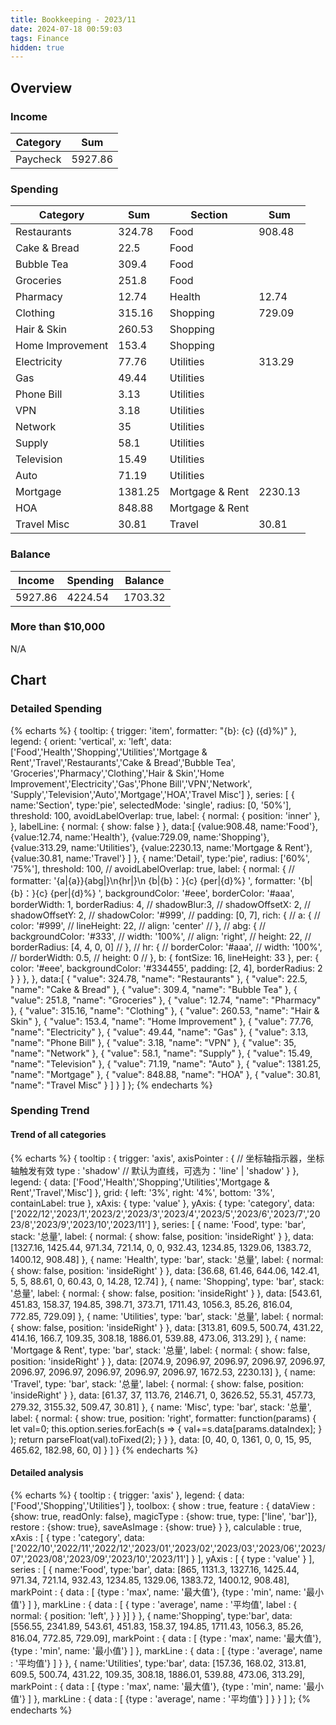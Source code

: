 ```yaml
---
title: Bookkeeping - 2023/11
date: 2024-07-18 00:59:03
tags: Finance
hidden: true
---
```


## Overview

### Income

| Category         | Sum     |
| ---------------- | ------- |
| Paycheck         | 5927.86 |

### Spending

| Category              | Sum     | Section         | Sum     |
| --------------------- | ------- | --------------- | ------- |
| Restaurants           | 324.78  | Food            | 908.48  |
| Cake & Bread          | 22.5    | Food            |         |
| Bubble Tea            | 309.4   | Food            |         |
| Groceries             | 251.8   | Food            |         |
| Pharmacy              | 12.74   | Health          | 12.74   |
| Clothing              | 315.16  | Shopping        | 729.09  |
| Hair & Skin           | 260.53  | Shopping        |         |
| Home Improvement      | 153.4   | Shopping        |         |
| Electricity           | 77.76   | Utilities       | 313.29  |
| Gas                   | 49.44   | Utilities       |         |
| Phone Bill            | 3.13    | Utilities       |         |
| VPN                   | 3.18    | Utilities       |         |
| Network               | 35      | Utilities       |         |
| Supply                | 58.1    | Utilities       |         |
| Television            | 15.49   | Utilities       |         |
| Auto                  | 71.19   | Utilities       |         |
| Mortgage              | 1381.25 | Mortgage & Rent | 2230.13 |
| HOA                   | 848.88  | Mortgage & Rent |         |
| Travel Misc           | 30.81   | Travel          | 30.81   |

### Balance

| Income  | Spending | Balance |
| ------- | -------- | ------- |
| 5927.86 | 4224.54  | 1703.32 |

### More than $10,000

N/A

## Chart

### Detailed Spending

{% echarts %}
{
    tooltip: {
        trigger: 'item',
        formatter: "{b}: {c} ({d}%)"
    },
    legend: {
        orient: 'vertical',
        x: 'left',
        data:['Food','Health','Shopping','Utilities','Mortgage & Rent','Travel','Restaurants','Cake & Bread','Bubble Tea',
        'Groceries','Pharmacy','Clothing','Hair & Skin','Home Improvement','Electricity','Gas','Phone Bill','VPN','Network',
        'Supply','Television','Auto','Mortgage','HOA','Travel Misc']
    },
    series: [
        {
            name:'Section',
            type:'pie',
            selectedMode: 'single',
            radius: [0, '50%'],
            threshold: 100,
            avoidLabelOverlap: true,
            label: {
                normal: {
                    position: 'inner'
                },
            },
            labelLine: {
                normal: {
                    show: false
                }
            },
            data:[
                {value:908.48, name:'Food'},
                {value:12.74, name:'Health'},
                {value:729.09, name:'Shopping'},
                {value:313.29, name:'Utilities'},
                {value:2230.13, name:'Mortgage & Rent'},
                {value:30.81, name:'Travel'}
            ]
        },
        {
            name:'Detail',
            type:'pie',
            radius: ['60%', '75%'],
            threshold: 100,
            // avoidLabelOverlap: true,
            label: {
                normal: {
                    // formatter: '{a|{a}}{abg|}\n{hr|}\n  {b|{b}：}{c}  {per|{d}%}  ',
                    formatter: '{b|{b}：}{c}  {per|{d}%}  ',
                    backgroundColor: '#eee',
                    borderColor: '#aaa',
                    borderWidth: 1,
                    borderRadius: 4,
                    // shadowBlur:3,
                    // shadowOffsetX: 2,
                    // shadowOffsetY: 2,
                    // shadowColor: '#999',
                    // padding: [0, 7],
                    rich: {
                        // a: {
                        //    color: '#999',
                        //    lineHeight: 22,
                        //    align: 'center'
                        // },
                        // abg: {
                        //     backgroundColor: '#333',
                        //     width: '100%',
                        //     align: 'right',
                        //     height: 22,
                        //     borderRadius: [4, 4, 0, 0]
                        // },
                        // hr: {
                        //    borderColor: '#aaa',
                        //    width: '100%',
                        //    borderWidth: 0.5,
                        //    height: 0
                        // },
                        b: {
                            fontSize: 16,
                            lineHeight: 33
                        },
                        per: {
                            color: '#eee',
                            backgroundColor: '#334455',
                            padding: [2, 4],
                            borderRadius: 2
                        }
                    }
                },
            },
            data:[
                { "value": 324.78, "name": "Restaurants" },
                { "value": 22.5, "name": "Cake & Bread" },
                { "value": 309.4, "name": "Bubble Tea" },
                { "value": 251.8, "name": "Groceries" },
                { "value": 12.74, "name": "Pharmacy" },
                { "value": 315.16, "name": "Clothing" },
                { "value": 260.53, "name": "Hair & Skin" },
                { "value": 153.4, "name": "Home Improvement" },
                { "value": 77.76, "name": "Electricity" },
                { "value": 49.44, "name": "Gas" },
                { "value": 3.13, "name": "Phone Bill" },
                { "value": 3.18, "name": "VPN" },
                { "value": 35, "name": "Network" },
                { "value": 58.1, "name": "Supply" },
                { "value": 15.49, "name": "Television" },
                { "value": 71.19, "name": "Auto" },
                { "value": 1381.25, "name": "Mortgage" },
                { "value": 848.88, "name": "HOA" },
                { "value": 30.81, "name": "Travel Misc" }
            ]
        }
    ]
};
{% endecharts %}

### Spending Trend

#### Trend of all categories

{% echarts %}
{
    tooltip : {
        trigger: 'axis',
        axisPointer : {            // 坐标轴指示器，坐标轴触发有效
            type : 'shadow'        // 默认为直线，可选为：'line' | 'shadow'
        }
    },
    legend: {
        data: ['Food','Health','Shopping','Utilities','Mortgage & Rent','Travel','Misc']
    },
    grid: {
        left: '3%',
        right: '4%',
        bottom: '3%',
        containLabel: true
    },
    xAxis:  {
        type: 'value'
    },
    yAxis: {
        type: 'category',
        data: ['2022/12','2023/1','2023/2','2023/3','2023/4','2023/5','2023/6','2023/7','2023/8','2023/9','2023/10','2023/11']
    },
    series: [
        {
            name: 'Food',
            type: 'bar',
            stack: '总量',
            label: {
                normal: {
                    show: false,
                    position: 'insideRight'
                }
            },
            data: [1327.16, 1425.44, 971.34, 721.14, 0, 0, 932.43, 1234.85, 1329.06, 1383.72, 1400.12, 908.48]
        },
        {
            name: 'Health',
            type: 'bar',
            stack: '总量',
            label: {
                normal: {
                    show: false,
                    position: 'insideRight'
                }
            },
            data: [36.68, 61.46, 644.06, 142.41, 5, 5, 88.61, 0, 60.43, 0, 14.28, 12.74]
        },
        {
            name: 'Shopping',
            type: 'bar',
            stack: '总量',
            label: {
                normal: {
                    show: false,
                    position: 'insideRight'
                }
            },
            data: [543.61, 451.83, 158.37, 194.85, 398.71, 373.71, 1711.43, 1056.3, 85.26, 816.04, 772.85, 729.09]
        },
        {
            name: 'Utilities',
            type: 'bar',
            stack: '总量',
            label: {
                normal: {
                    show: false,
                    position: 'insideRight'
                }
            },
            data: [313.81, 609.5, 500.74, 431.22, 414.16, 166.7, 109.35, 308.18, 1886.01, 539.88, 473.06, 313.29]
        },
        {
            name: 'Mortgage & Rent',
            type: 'bar',
            stack: '总量',
            label: {
                normal: {
                    show: false,
                    position: 'insideRight'
                }
            },
            data: [2074.9, 2096.97, 2096.97, 2096.97, 2096.97, 2096.97, 2096.97, 2096.97, 2096.97, 2096.97, 1672.53, 2230.13]
        },
        {
            name: 'Travel',
            type: 'bar',
            stack: '总量',
            label: {
                normal: {
                    show: false,
                    position: 'insideRight'
                }
            },
            data: [61.37, 37, 113.76, 2146.71, 0, 3626.52, 55.31, 457.73, 279.32, 3155.32, 509.47, 30.81]
        },
        {
            name: 'Misc',
            type: 'bar',
            stack: '总量',
            label: {
                normal: {
                    show: true,
                    position: 'right',
                    formatter: function(params) {
                        let val=0;
                        this.option.series.forEach(s => {
                            val+=s.data[params.dataIndex];
                        } );
                        return parseFloat(val).toFixed(2);
                    }
                }
            },
            data: [0, 40, 0, 1361, 0, 0, 15, 95, 465.62, 182.98, 60, 0]
        }
    ]
}
{% endecharts %}

#### Detailed analysis

{% echarts %}
{
    tooltip : {
        trigger: 'axis'
    },
    legend: {
        data:['Food','Shopping','Utilities']
    },
    toolbox: {
        show : true,
        feature : {
            dataView : {show: true, readOnly: false},
            magicType : {show: true, type: ['line', 'bar']},
            restore : {show: true},
            saveAsImage : {show: true}
        }
    },
    calculable : true,
    xAxis : [
        {
            type : 'category',
            data: ['2022/10','2022/11','2022/12','2023/01','2023/02','2023/03','2023/06','2023/07','2023/08','2023/09','2023/10','2023/11']
        }
    ],
    yAxis : [
        {
            type : 'value'
        }
    ],
    series : [
        {
            name:'Food',
            type:'bar',
            data: [865, 1131.3, 1327.16, 1425.44, 971.34, 721.14, 932.43, 1234.85, 1329.06, 1383.72, 1400.12, 908.48],
            markPoint : {
                data : [
                    {type : 'max', name: '最大值'},
                    {type : 'min', name: '最小值'}
                ]
            },
            markLine : {
                data : [
                {
                    type : 'average',
                    name : '平均值',
                    label : {
                        normal: {
                            position: 'left',
                        }
                    }
                }]
            }
        },
        {
            name:'Shopping',
            type:'bar',
            data: [556.55, 2341.89, 543.61, 451.83, 158.37, 194.85, 1711.43, 1056.3, 85.26, 816.04, 772.85, 729.09],
            markPoint : {
                data : [
                    {type : 'max', name: '最大值'},
                    {type : 'min', name: '最小值'}
                ]
            },
            markLine : {
                data : [
                    {type : 'average', name : '平均值'}
                ]
            }
        },
        {
            name:'Utilities',
            type:'bar',
            data: [157.36, 168.02, 313.81, 609.5, 500.74, 431.22, 109.35, 308.18, 1886.01, 539.88, 473.06, 313.29],
            markPoint : {
                data : [
                    {type : 'max', name: '最大值'},
                    {type : 'min', name: '最小值'}
                ]
            },
            markLine : {
                data : [
                    {type : 'average', name : '平均值'}
                ]
            }
        }
    ]
};
{% endecharts %}
